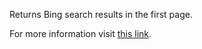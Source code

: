 Returns Bing search results in the first page.

For more information visit <a href="https://medium.com/nerd-for-tech/building-a-search-engine-scraper-with-streamlit-b616e5bd293c" target="_blank">this link</a>.
